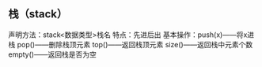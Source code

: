## 栈（stack）
声明方法：stack<数据类型>栈名
特点：先进后出
基本操作：push(x)——将x进栈
				  pop()——删除栈顶元素
				  top()——返回栈顶元素
				  size()——返回栈中元素个数
				  empty()——返回栈是否为空